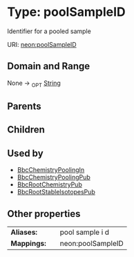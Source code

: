 
# Type: poolSampleID


Identifier for a pooled sample

URI: [neon:poolSampleID](https://data.neonscience.org/poolSampleID)


## Domain and Range

None ->  <sub>OPT</sub> [String](types/String.md)

## Parents


## Children


## Used by

 * [BbcChemistryPoolingIn](BbcChemistryPoolingIn.md)
 * [BbcChemistryPoolingPub](BbcChemistryPoolingPub.md)
 * [BbcRootChemistryPub](BbcRootChemistryPub.md)
 * [BbcRootStableIsotopesPub](BbcRootStableIsotopesPub.md)

## Other properties

|  |  |  |
| --- | --- | --- |
| **Aliases:** | | pool sample i d |
| **Mappings:** | | neon:poolSampleID |

